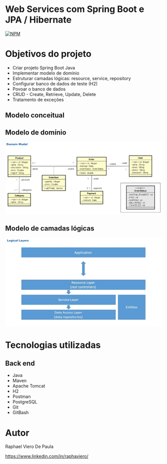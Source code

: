 # Web Services com Spring Boot e JPA / Hibernate
[![NPM](https://img.shields.io/npm/l/react)](https://github.com/Raphaviero/Workshop-SpringBoot3-JPA/blob/main/LICENCE) 

# Objetivos do projeto

- Criar projeto Spring Boot Java
- Implementar modelo de domínio
- Estruturar camadas lógicas: resource, service, repository
- Configurar banco de dados de teste (H2)
- Povoar o banco de dados
- CRUD - Create, Retrieve, Update, Delete
- Tratamento de exceções

## Modelo conceitual
## Modelo de domínio
![Modelo Conceitual](https://github.com/Raphaviero/ASSETS/blob/main/SpringBoot%20Assets/Domain%20Model%20Projeto%20Spring.jpg)

## Modelo de camadas lógicas
![Modelo Conceitual](https://github.com/Raphaviero/ASSETS/blob/main/SpringBoot%20Assets/Camada%20Logica%20SpringBoot.jpg)

# Tecnologias utilizadas
## Back end
- Java
- Maven
- Apache Tomcat
- H2
- Postman
- PostgreSQL
- Git
- GitBash


# Autor

Raphael Viero De Paula

https://www.linkedin.com/in/raphaviero/

